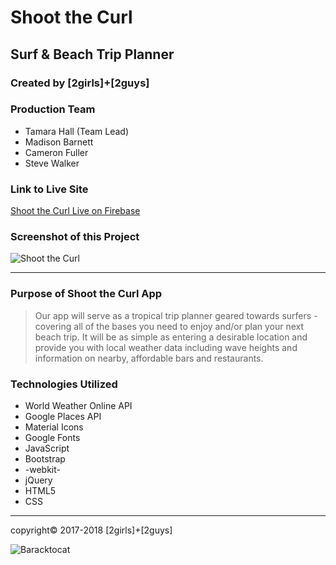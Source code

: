# Shoot the Curl

## Surf & Beach Trip Planner

### Created by [2girls]+[2guys]

### Production Team

* Tamara Hall (Team Lead)
* Madison Barnett
* Cameron Fuller
* Steve Walker

### Link to Live Site

[Shoot the Curl Live on Firebase](https://shootthecurl-d25cc.firebaseapp.com// "Shoot the Curl")

### Screenshot of this Project

![Shoot the Curl](https://raw.github.com/Highlyne/2guys-2girls/master/screenshot/screenshot.png "Shoot the Curl")

---

### Purpose of Shoot the Curl App

>Our app will serve as a tropical trip planner geared towards surfers - covering all of the bases you need to enjoy and/or plan your next beach trip. It will be as simple as entering a desirable location and provide you with local weather data including wave heights and information on nearby, affordable bars and restaurants.

### Technologies Utilized

* World Weather Online API
* Google Places API
* Material Icons
* Google Fonts
* JavaScript
* Bootstrap
* -webkit-
* jQuery
* HTML5
* CSS

---

copyright© 2017-2018 [2girls]+[2guys]

![Baracktocat](https://octodex.github.com/images/baracktocat.jpg)
